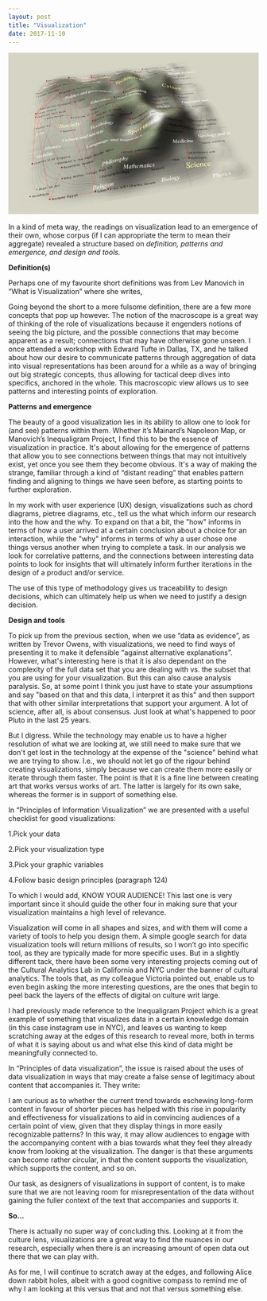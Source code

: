 ```yaml
---
layout: post
title: "Visualization"
date: 2017-11-10
---
```


![Topographic mac of a variety of knowledge domains, connected by red lines](/images/Self_oraganizing_map_cartography.jpg "Credit: https://upload.wikimedia.org/wikipedia/en/0/07/Self_oraganizing_map_cartography.jpg")

In a kind of meta way, the readings on visualization lead to an emergence of their own, whose corpus (if I can appropriate the term to mean their aggregate) revealed a structure based on _definition, patterns and emergence, and design and tools._

**Definition(s)**

Perhaps one of my favourite short definitions was from Lev Manovich in “What is Visualization” where she writes,

Going beyond the short to a more fulsome definition, there are a few more concepts that pop up however. The notion of the macroscope is a great way of thinking of the role of visualizations because it engenders notions of seeing the big picture, and the possible connections that may become apparent as a result; connections that may have otherwise gone unseen. I once attended a workshop with Edward Tufte in Dallas, TX, and he talked about how our desire to communicate patterns through aggregation of data into visual representations has been around for a while as a way of bringing out big strategic concepts, thus allowing for tactical deep dives into specifics, anchored in the whole. This macroscopic view allows us to see patterns and interesting points of exploration.

**Patterns and emergence**

The beauty of a good visualization lies in its ability to allow one to look for (and see) patterns within them. Whether it’s Mainard’s Napoleon Map, or Manovich’s Inequaligram Project, I find this to be the essence of visualization in practice. It's about allowing for the emergence of patterns that allow you to see connections between things that may not intuitively exist, yet once you see them they become obvious. It's a way of making the strange, familiar through a kind of “distant reading” that enables pattern finding and aligning to things we have seen before, as starting points to further exploration.

In my work with user experience (UX) design, visualizations such as chord diagrams, pietree diagrams, etc., tell us the what which inform our research into the how and the why. To expand on that a bit, the "how" informs in terms of how a user arrived at a certain conclusion about a choice for an interaction, while the "why" informs in terms of why a user chose one things versus another when trying to complete a task. In our analysis we look for correlative patterns, and the connections between interesting data points to look for insights that will ultimately inform further iterations in the design of a product and/or service.

The use of this type of methodology gives us traceability to design decisions, which can ultimately help us when we need to justify a design decision.

**Design and tools**

To pick up from the previous section, when we use “data as evidence”, as written by Trevor Owens, with visualizations, we need to find ways of presenting it to make it defensible “against alternative explanations”. However, what's interesting here is that it is also dependant on the complexity of the full data set that you are dealing with vs. the subset that you are using for your visualization. But this can also cause analysis paralysis. So, at some point I think you just have to state your assumptions and say "based on that and this data, I interpret it as this" and then support that with other similar interpretations that support your argument. A lot of science, after all, is about consensus. Just look at what's happened to poor Pluto in the last 25 years.

But I digress. While the technology may enable us to have a higher resolution of what we are looking at, we still need to make sure that we don't get lost in the technology at the expense of the "science" behind what we are trying to show. I.e., we should not let go of the rigour behind creating visualizations, simply because we can create them more easily or iterate through them faster. The point is that it is a fine line between creating art that works versus works of art. The latter is largely for its own sake, whereas the former is in support of something else.

In “Principles of Information Visualization” we are presented with a useful checklist for good visualizations:

1.Pick your data

2.Pick your visualization type

3.Pick your graphic variables

4.Follow basic design principles (paragraph 124)

To which I would add, KNOW YOUR AUDIENCE! This last one is very important since it should guide the other four in making sure that your visualization maintains a high level of relevance.

Visualization will come in all shapes and sizes, and with them will come a variety of tools to help you design them. A simple google search for data visualization tools will return millions of results, so I won’t go into specific tool, as they are typically made for more specific uses. But in a slightly different tack, there have been some very interesting projects coming out of the Cultural Analytics Lab in California and NYC under the banner of cultural analytics. The tools that, as my colleague Victoria pointed out, enable us to even begin asking the more interesting questions, are the ones that begin to peel back the layers of the effects of digital on culture writ large.

I had previously made reference to the Inequaligram Project which is a great example of something that visualizes data in a certain knowledge domain (in this case instagram use in NYC), and leaves us wanting to keep scratching away at the edges of this research to reveal more, both in terms of what it is saying about us and what else this kind of data might be meaningfully connected to.

In “Principles of data visualization”, the issue is raised about the uses of data visualization in ways that may create a false sense of legitimacy about content that accompanies it. They write:

I am curious as to whether the current trend towards eschewing long-form content in favour of shorter pieces has helped with this rise in popularity and effectiveness for visualizations to aid in convincing audiences of a certain point of view, given that they display things in more easily recognizable patterns? In this way, it may allow audiences to engage with the accompanying content with a bias towards what they feel they already know from looking at the visualization. The danger is that these arguments can become rather circular, in that the content supports the visualization, which supports the content, and so on.

Our task, as designers of visualizations in support of content, is to make sure that we are not leaving room for misrepresentation of the data without gaining the fuller context of the text that accompanies and supports it.

**So…**

There is actually no super way of concluding this. Looking at it from the culture lens, visualizations are a great way to find the nuances in our research, especially when there is an increasing amount of open data out there that we can play with.

As for me, I will continue to scratch away at the edges, and following Alice down rabbit holes, albeit with a good cognitive compass to remind me of why I am looking at this versus that and not that versus something else.
